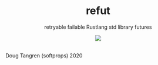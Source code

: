 <h1 align="center">
  refut
</h1>

<p align="center">
   retryable failable Rustlang std library futures
</p>

<div align="center">
  <a href="https://github.com/softprops/refut/actions">
		<img src="https://github.com/softprops/refut/workflows/Main/badge.svg"/>
	</a>
</div>

<br />



Doug Tangren (softprops) 2020